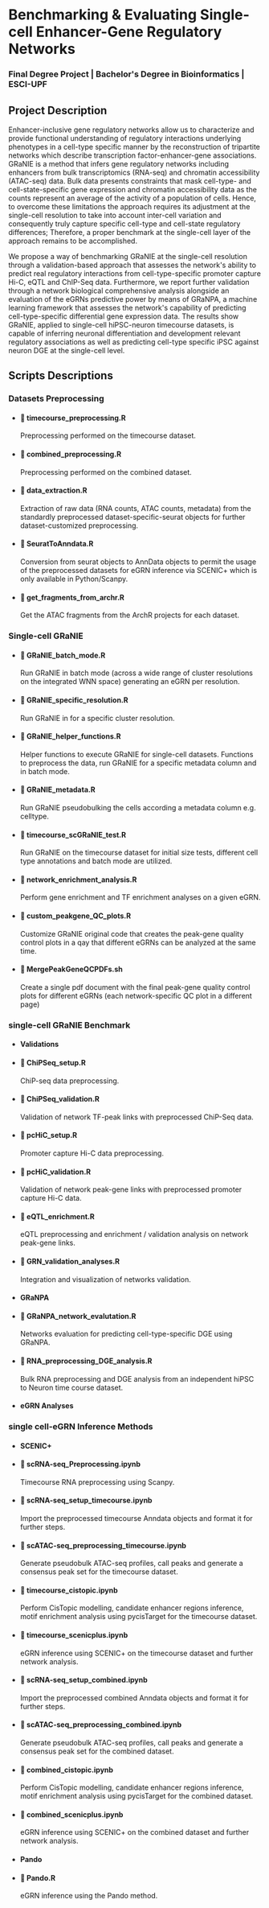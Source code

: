 # Benchmarking & Evaluating Single-cell Enhancer-Gene Regulatory Networks 

### Final Degree Project | Bachelor's Degree in Bioinformatics | ESCI-UPF

## Project Description

Enhancer-inclusive gene regulatory networks allow us to characterize and provide functional understanding of regulatory interactions underlying phenotypes in a cell-type specific manner by the reconstruction of tripartite networks which describe transcription factor-enhancer-gene associations. GRaNIE is a method that infers gene regulatory networks including enhancers from bulk transcriptomics (RNA-seq) and chromatin accessibility (ATAC-seq) data. Bulk data presents constraints that mask cell-type- and cell-state-specific gene expression and chromatin accessibility data as the counts represent an average of the activity of a population of cells. Hence, to overcome these limitations the approach requires its adjustment at the single-cell resolution to take into account inter-cell variation and consequently truly capture specific cell-type and cell-state regulatory differences; Therefore, a proper benchmark at the single-cell layer of the approach remains to be accomplished. 

We propose a way of benchmarking GRaNIE at the single-cell resolution through a validation-based approach that assesses the network's ability to predict real regulatory interactions from cell-type-specific promoter capture Hi-C, eQTL and ChIP-Seq data. Furthermore, we report further validation through a network biological comprehensive analysis alongside an evaluation of the eGRNs predictive power by means of GRaNPA, a machine learning framework that assesses the network's capability of  predicting cell-type-specific differential gene expression data. The results show GRaNIE, applied to single-cell hiPSC-neuron timecourse datasets, is capable of inferring neuronal differentiation and development relevant regulatory associations as well as predicting cell-type specific iPSC against neuron DGE at the single-cell level. 

## Scripts Descriptions
### Datasets Preprocessing
* #### :page_facing_up: **timecourse_preprocessing.R**
  Preprocessing performed on the timecourse dataset.
* #### :page_facing_up: **combined_preprocessing.R**
  Preprocessing performed on the combined dataset.
* #### :page_facing_up: **data_extraction.R**
  Extraction of raw data (RNA counts, ATAC counts, metadata) from the standardly preprocessed dataset-specific-seurat objects for further dataset-customized preprocessing.
* #### :page_facing_up: **SeuratToAnndata.R**
  Conversion from seurat objects to AnnData objects to permit the usage of the preprocessed datasets for eGRN inference via SCENIC+ which is only available in Python/Scanpy.
* #### :page_facing_up: **get_fragments_from_archr.R**
  Get the ATAC fragments from the ArchR projects for each dataset.

### Single-cell GRaNIE
* #### :page_facing_up: **GRaNIE_batch_mode.R**
  Run GRaNIE in batch mode (across a wide range of cluster resolutions on the integrated WNN space) generating an eGRN per resolution.
* #### :page_facing_up: **GRaNIE_specific_resolution.R**
  Run GRaNIE in for a specific cluster resolution.
* #### :page_facing_up: **GRaNIE_helper_functions.R**
  Helper functions to execute GRaNIE for single-cell datasets. Functions to preprocess the data, run GRaNIE for a specific metadata column and in batch mode.
* #### :page_facing_up: **GRaNIE_metadata.R**
  Run GRaNIE pseudobulking the cells according a metadata column e.g. celltype. 
* #### :page_facing_up: **timecourse_scGRaNIE_test.R**
  Run GRaNIE on the timecourse dataset for initial size tests, different cell type annotations and batch mode are utilized.
* #### :page_facing_up: **network_enrichment_analysis.R**
  Perform gene enrichment and TF enrichment analyses on a given eGRN.
* #### :page_facing_up: **custom_peakgene_QC_plots.R**
  Customize GRaNIE original code that creates the peak-gene quality control plots in a qay that different eGRNs can be analyzed at the same time.   
* #### :page_facing_up: **MergePeakGeneQCPDFs.sh**
  Create a single pdf document with the final peak-gene quality control plots for different eGRNs (each network-specific QC plot in a different page)


### single-cell GRaNIE Benchmark
* #### Validations 
* #### :page_facing_up: **ChiPSeq_setup.R**
  ChiP-seq data preprocessing. 
* #### :page_facing_up: **ChiPSeq_validation.R**
  Validation of network TF-peak links with preprocessed ChiP-Seq data.
* #### :page_facing_up: **pcHiC_setup.R**
  Promoter capture Hi-C data preprocessing.
* #### :page_facing_up: **pcHiC_validation.R**
  Validation of network peak-gene links with preprocessed promoter capture Hi-C data.
* #### :page_facing_up: **eQTL_enrichment.R**
  eQTL preprocessing and enrichment / validation analysis on network peak-gene links.
* #### :page_facing_up: **GRN_validation_analyses.R**
  Integration and visualization of networks validation.
* #### GRaNPA
* #### :page_facing_up: **GRaNPA_network_evalutation.R**
  Networks evaluation for predicting cell-type-specific DGE using GRaNPA.
* #### :page_facing_up: **RNA_preprocessing_DGE_analysis.R**
  Bulk RNA preprocessing and DGE analysis from an independent hiPSC to Neuron time course dataset.  
* #### eGRN Analyses

### single cell-eGRN Inference Methods
* #### SCENIC+
* #### :page_facing_up: **scRNA-seq_Preprocessing.ipynb**
  Timecourse RNA preprocessing using Scanpy.
* #### :page_facing_up: **scRNA-seq_setup_timecourse.ipynb**
  Import the preprocessed timecourse Anndata objects and format it for further steps.
* #### :page_facing_up: **scATAC-seq_preprocessing_timecourse.ipynb**
  Generate pseudobulk ATAC-seq profiles, call peaks and generate a consensus peak set for the timecourse dataset.
* #### :page_facing_up: **timecourse_cistopic.ipynb**
  Perform CisTopic modelling, candidate enhancer regions inference, motif enrichment analysis using pycisTarget for the timecourse dataset.
* #### :page_facing_up: **timecourse_scenicplus.ipynb**
  eGRN inference using SCENIC+ on the timecourse dataset and further network analysis.
* #### :page_facing_up: **scRNA-seq_setup_combined.ipynb**
  Import the preprocessed combined Anndata objects and format it for further steps.
* #### :page_facing_up: **scATAC-seq_preprocessing_combined.ipynb**
  Generate pseudobulk ATAC-seq profiles, call peaks and generate a consensus peak set for the combined dataset.
* #### :page_facing_up: **combined_cistopic.ipynb**
  Perform CisTopic modelling, candidate enhancer regions inference, motif enrichment analysis using pycisTarget for the combined dataset.
* #### :page_facing_up: **combined_scenicplus.ipynb**
  eGRN inference using SCENIC+ on the combined dataset and further network analysis.
* #### Pando
* #### :page_facing_up: **Pando.R**
  eGRN inference using the Pando method. 




